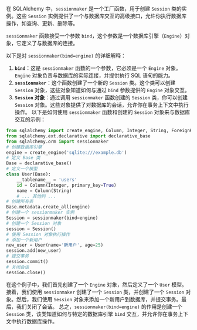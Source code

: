 在 SQLAlchemy 中，`sessionmaker` 是一个工厂函数，用于创建 `Session` 类的实例。这些 `Session` 实例提供了一个与数据库交互的高级接口，允许你执行数据库操作，如查询、更新、删除等。

`sessionmaker` 函数接受一个参数 `bind`，这个参数是一个数据库引擎（`Engine`）对象，它定义了与数据库的连接。

以下是对 `sessionmaker(bind=engine)` 的详细解释：
1. **`bind`**：这是 `sessionmaker` 函数的一个参数，它必须是一个 `Engine` 对象。`Engine` 对象负责与数据库的实际连接，并提供执行 SQL 语句的能力。
2. **`sessionmaker`**：这个函数创建了一个新的 `Session` 类。这个类可以创建 `Session` 对象，这些对象知道如何与通过 `bind` 参数提供的 `Engine` 对象交互。
3. **`Session` 对象**：通过调用 `sessionmaker` 函数创建的 `Session` 类，你可以创建 `Session` 对象。这些对象提供了对数据库的会话，允许你在事务上下文中执行操作。
以下是如何使用 `sessionmaker` 函数和创建的 `Session` 对象来与数据库交互的示例：
```python
from sqlalchemy import create_engine, Column, Integer, String, ForeignKey
from sqlalchemy.ext.declarative import declarative_base
from sqlalchemy.orm import sessionmaker
# 创建数据库引擎
engine = create_engine('sqlite:///example.db')
# 定义 Base 类
Base = declarative_base()
# 定义一个模型
class User(Base):
    __tablename__ = 'users'
    id = Column(Integer, primary_key=True)
    name = Column(String)
    # ... 其他列 ...
# 创建所有表
Base.metadata.create_all(engine)
# 创建一个 sessionmaker 实例
Session = sessionmaker(bind=engine)
# 创建一个 Session 对象
session = Session()
# 使用 Session 对象执行操作
# 添加一个新用户
new_user = User(name='新用户', age=25)
session.add(new_user)
# 提交事务
session.commit()
# 关闭会话
session.close()
```
在这个例子中，我们首先创建了一个 `Engine` 对象，然后定义了一个 `User` 模型。接着，我们使用 `sessionmaker` 创建了一个 `Session` 类，并创建了一个 `Session` 对象。然后，我们使用 `Session` 对象来添加一个新用户到数据库，并提交事务。最后，我们关闭了会话。
总之，`sessionmaker(bind=engine)` 的作用是创建一个 `Session` 类，该类知道如何与特定的数据库引擎 `bind` 交互，并允许你在事务上下文中执行数据库操作。
